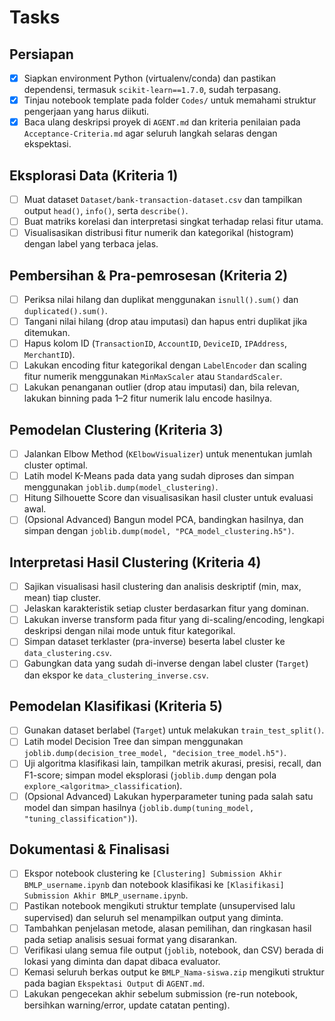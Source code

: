 # Tasks

## Persiapan

- [x] Siapkan environment Python (virtualenv/conda) dan pastikan dependensi, termasuk `scikit-learn==1.7.0`, sudah terpasang.
- [x] Tinjau notebook template pada folder `Codes/` untuk memahami struktur pengerjaan yang harus diikuti.
- [x] Baca ulang deskripsi proyek di `AGENT.md` dan kriteria penilaian pada `Acceptance-Criteria.md` agar seluruh langkah selaras dengan ekspektasi.

## Eksplorasi Data (Kriteria 1)

- [ ] Muat dataset `Dataset/bank-transaction-dataset.csv` dan tampilkan output `head()`, `info()`, serta `describe()`.
- [ ] Buat matriks korelasi dan interpretasi singkat terhadap relasi fitur utama.
- [ ] Visualisasikan distribusi fitur numerik dan kategorikal (histogram) dengan label yang terbaca jelas.

## Pembersihan & Pra-pemrosesan (Kriteria 2)

- [ ] Periksa nilai hilang dan duplikat menggunakan `isnull().sum()` dan `duplicated().sum()`.
- [ ] Tangani nilai hilang (drop atau imputasi) dan hapus entri duplikat jika ditemukan.
- [ ] Hapus kolom ID (`TransactionID`, `AccountID`, `DeviceID`, `IPAddress`, `MerchantID`).
- [ ] Lakukan encoding fitur kategorikal dengan `LabelEncoder` dan scaling fitur numerik menggunakan `MinMaxScaler` atau `StandardScaler`.
- [ ] Lakukan penanganan outlier (drop atau imputasi) dan, bila relevan, lakukan binning pada 1–2 fitur numerik lalu encode hasilnya.

## Pemodelan Clustering (Kriteria 3)

- [ ] Jalankan Elbow Method (`KElbowVisualizer`) untuk menentukan jumlah cluster optimal.
- [ ] Latih model K-Means pada data yang sudah diproses dan simpan menggunakan `joblib.dump(model_clustering)`.
- [ ] Hitung Silhouette Score dan visualisasikan hasil cluster untuk evaluasi awal.
- [ ] (Opsional Advanced) Bangun model PCA, bandingkan hasilnya, dan simpan dengan `joblib.dump(model, "PCA_model_clustering.h5")`.

## Interpretasi Hasil Clustering (Kriteria 4)

- [ ] Sajikan visualisasi hasil clustering dan analisis deskriptif (min, max, mean) tiap cluster.
- [ ] Jelaskan karakteristik setiap cluster berdasarkan fitur yang dominan.
- [ ] Lakukan inverse transform pada fitur yang di-scaling/encoding, lengkapi deskripsi dengan nilai mode untuk fitur kategorikal.
- [ ] Simpan dataset terklaster (pra-inverse) beserta label cluster ke `data_clustering.csv`.
- [ ] Gabungkan data yang sudah di-inverse dengan label cluster (`Target`) dan ekspor ke `data_clustering_inverse.csv`.

## Pemodelan Klasifikasi (Kriteria 5)

- [ ] Gunakan dataset berlabel (`Target`) untuk melakukan `train_test_split()`.
- [ ] Latih model Decision Tree dan simpan menggunakan `joblib.dump(decision_tree_model, "decision_tree_model.h5")`.
- [ ] Uji algoritma klasifikasi lain, tampilkan metrik akurasi, presisi, recall, dan F1-score; simpan model eksplorasi (`joblib.dump` dengan pola `explore_<algoritma>_classification`).
- [ ] (Opsional Advanced) Lakukan hyperparameter tuning pada salah satu model dan simpan hasilnya (`joblib.dump(tuning_model, "tuning_classification")`).

## Dokumentasi & Finalisasi

- [ ] Ekspor notebook clustering ke `[Clustering] Submission Akhir BMLP_username.ipynb` dan notebook klasifikasi ke `[Klasifikasi] Submission Akhir BMLP_username.ipynb`.
- [ ] Pastikan notebook mengikuti struktur template (unsupervised lalu supervised) dan seluruh sel menampilkan output yang diminta.
- [ ] Tambahkan penjelasan metode, alasan pemilihan, dan ringkasan hasil pada setiap analisis sesuai format yang disarankan.
- [ ] Verifikasi ulang semua file output (`joblib`, notebook, dan CSV) berada di lokasi yang diminta dan dapat dibaca evaluator.
- [ ] Kemasi seluruh berkas output ke `BMLP_Nama-siswa.zip` mengikuti struktur pada bagian `Ekspektasi Output` di `AGENT.md`.
- [ ] Lakukan pengecekan akhir sebelum submission (re-run notebook, bersihkan warning/error, update catatan penting).
